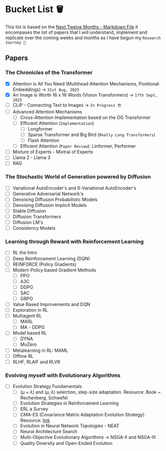 # Bucket List 🪣

This list is based on the [Next Twelve Months - Markdown File](./NextTwelveMonths.md) it encompases the list of papers that I will understand, implement and replicate over the coming weeks and months as I have begun my `Research Journey 🔬`

## Papers
### The Chronicles of the Transformer
- [x] Attention is All You Need (Multihead Attention Mechanisms, Positional Embeddings) -> `31st Aug, 2025`
- [x] An Image is Worth 16 x 16 Words (Vision Transformers) -> `17th Sept, 2025`
- [ ] CLIP - Connecting Text to Images -> `In Progress 🏗️`
- [ ] Advanced Attention Mechanisms
    - [ ] Cross-Attention Implementation based on the OG Transformer
    - [ ] Efficient Attention (`Implementation`)
        - [ ] Longformer
        - [ ] Sparse Transformer and Big Bird (`Really Long Transformers`)
        - [ ] Flash Attention
    - [ ] Efficient Attention (`Paper Review`): Linformer, Performer
- [ ] Mixture of Experts - Mixtral of Experts
- [ ] Llama 2 - Llama 3
- [ ] RAG

### The Stochastic World of Generation powered by Diffusion
- [ ] Variational AutoEncoder's and ß-Variational AutoEncoder's
- [ ] Generative Adversarial Network's
- [ ] Denoising Diffusion Probabilistic Models
- [ ] Denoising Diffusion Implicit Models
- [ ] Stable Diffusion
- [ ] Diffusion Transformers
- [ ] Diffusion LM's
- [ ] Consistency Models

### Learning through Reward with Reinforcement Learning
- [ ] RL the Intro
- [ ] Deep Reinforcement Learning (DQN)
- [ ] REINFORCE (Policy Gradients)
- [ ] Modern Policy based Gradient Methods
    - [ ] PPO
    - [ ] A3C
    - [ ] DDPG
    - [ ] SAC
    - [ ] GRPO
- [ ] Value Based Improvements and DQN
- [ ] Exploration in RL
- [ ] Multiagent RL
    - [ ] MARL
    - [ ] MA - DDPG
- [ ] Model based RL
    - [ ] DYNA
    - [ ] MuZero
- [ ] Metalearning in RL: MAML
- [ ] Offline RL
- [ ] RLHF, RLAIF and RLVR

### Evolving myself with Evolutionary Algorithms
- [ ] Evolution Strategy Fundamentals
    - [ ] $(\mu + \lambda)$ and $(\mu, \lambda)$ selection, step-size adaptation. 
    Resource: Book ~ Rechenberg, Schwefel
    - [ ] Evolution Strategies in Reinforcement Learning
    - [ ] ERL a Survey
    - [ ] CMA-ES (Covariance Matrix Adaptation Evolution Strategy)
    Resource: [link](https://inria.hal.science/hal-01121016/document)
    - [ ] Evolution in Neural Network Topologies - NEAT
    - [ ] Neural Architecture Search
    - [ ] Multi-Objective Evolutionary Algorithms -> NSGA-II and NSGA-III
    - [ ] Quality Diversity and Open-Ended Evolution